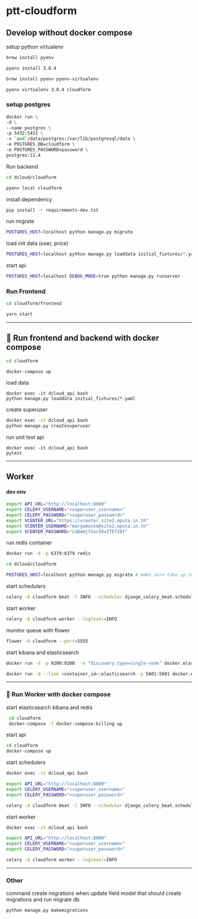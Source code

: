 # ptt-cloudform


## **Develop without docker compose**

setup python virtualenv
```bash
brew install pyenv

pyenv install 3.8.4

brew install pyenv pyenv-virtualenv

pyenv virtualenv 3.8.4 cloudform
```

### setup postgres
``` bash
docker run \
-d \
--name postgres \
-p 5432:5432 \
-v `pwd`/data/postgres:/var/lib/postgresql/data \
-e POSTGRES_DB=cloudform \
-e POSTGRES_PASSWORD=password \
postgres:11.4
```

Run backend

``` bash
cd dcloud/cloudform
```
```bash
pyenv local cloudform
```
install dependency
```bash
pip install -r requirements-dev.txt
```
run migrate
```bash
POSTGRES_HOST=localhost python manage.py migrate
```
load init data (user, price)
```bash
POSTGRES_HOST=localhost python manage.py loaddata initial_fixtures/*.yaml
```
start api
```bash
POSTGRES_HOST=localhost DEBUG_MODE=true python manage.py runserver
```

### **Run Frontend**

``` bash
cd cloudform/frontend
```
```bash
yarn start
```

---

## **🐳 Run frontend and backend with docker compose**
```bash
cd cloudform
```
```
docker-compose up
```
load data
```
docker exec -it dcloud_api bash
python manage.py loaddata initial_fixtures/*.yaml
```
create superuser
```bash
docker exec -it dcloud_api bash
python manage.py createsuperuser
```

run unit test api
```
docker exec -it dcloud_api bash
pytest
```
---


## **Worker**
#### dev env

``` bash
export API_URL="http://localhost:8000"
export CELERY_USERNAME="<superuser_username>"
export CELERY_PASSWORD="<superuser_password>"
export VCENTER_URL="https://vcenter.site2.opsta.in.th"
export VCENTER_USERNAME="margomusto@site2.opsta.in.th"
export VCENTER_PASSWORD="LU8mUj72ucI0xZTEf19f"
```
run redis container
``` bash
docker run -d -p 6379:6379 redis
```
```bash
cd dcloud/cloudform
```
```bash
POSTGRES_HOST=localhost python manage.py migrate # make sure take up to date
```
start schedulers
```bash
celery -A cloudform beat -l INFO --scheduler django_celery_beat.schedulers:DatabaseScheduler
```
start worker
```bash
celery -A cloudform worker --loglevel=INFO
```
monitor queue with flower
```bash
flower -A cloudform --port=5555
```
start kibana and elasticsearch
``` bash
docker run -d -p 9200:9200  -e "discovery.type=single-node" docker.elastic.co/elasticsearch/elasticsearch:7.9.1

docker run -d --link <container_id>:elasticsearch -p 5601:5601 docker.elastic.co/kibana/kibana:7.9.2
```
---
### **🐳 Run Worker with docker compose**
start elasticsearch kibana and redis
```bash
 cd cloudform
 docker-compose -f docker-compose-billing up
```
start api
```bash
cd cloudform
docker-compose up
```


start schedulers
```bash
docker exec -it dcloud_api bash

export API_URL="http://localhost:8000"
export CELERY_USERNAME="<superuser_username>"
export CELERY_PASSWORD="<superuser_password>"

celery -A cloudform beat -l INFO --scheduler django_celery_beat.schedulers:DatabaseScheduler
```
start worker
```bash
docker exec -it dcloud_api bash

export API_URL="http://localhost:8000"
export CELERY_USERNAME="<superuser_username>"
export CELERY_PASSWORD="<superuser_password>"

celery -A cloudform worker --loglevel=INFO
```
---
### Other
command create migrations when update field model that should create migrations and run migrate db
```bash
python manage.py makemigrations
```
